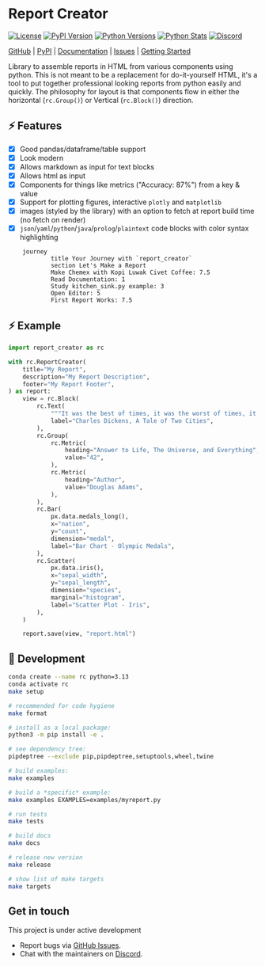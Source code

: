 # Report Creator

[![License](https://img.shields.io/badge/license-MIT-blue.svg?style=for-the-badge)](https://www.apache.org/licenses/LICENSE-2.0)
[![PyPI Version](https://img.shields.io/pypi/v/report_creator.svg?style=for-the-badge&color=blue)](https://pypi.org/project/report_creator)
[![Python Versions](https://img.shields.io/pypi/pyversions/report_creator.svg?logo=python&logoColor=white&style=for-the-badge)](https://pypi.org/project/report_creator)
[![Python Stats](https://img.shields.io/pypi/dw/report_creator?style=for-the-badge)](https://pypi.org/project/report_creator)
[![Discord](https://img.shields.io/discord/1318814951795593236?style=for-the-badge)](https://discord.gg/c4VZp5ze)

[GitHub](https://github.com/darenr/report_creator) | 
[PyPI](https://pypi.org/project/report_creator/) | 
[Documentation](https://report-creator.readthedocs.io) | 
[Issues](https://github.com/darenr/report_creator/issues) | 
[Getting Started](https://report-creator.readthedocs.io/en/latest/getting_started.html)

Library to assemble reports in HTML from various components using python. This is not meant to be a replacement for do-it-yourself HTML,
it's a tool to put together professional looking reports from python easily and quickly. The philosophy for layout is that components flow in
either the horizontal (`rc.Group()`) or Vertical (`rc.Block()`) direction.

## ⚡ Features

- [x] Good pandas/dataframe/table support
- [x] Look modern
- [x] Allows markdown as input for text blocks
- [x] Allows html as input
- [x] Components for things like metrics ("Accuracy: 87%") from a key & value
- [x] Support for plotting figures, interactive `plotly` and `matplotlib`
- [x] images (styled by the library) with an option to fetch at report build time (no fetch on render)
- [x] `json`/`yaml`/`python`/`java`/`prolog`/`plaintext` code blocks with color syntax highlighting

```mermaid
    journey
            title Your Journey with `report_creator`
            section Let's Make a Report
            Make Chemex with Kopi Luwak Civet Coffee: 7.5
            Read Documentation: 1
            Study kitchen_sink.py example: 3
            Open Editor: 5
            First Report Works: 7.5
```

## ⚡ Example

```python
import report_creator as rc

with rc.ReportCreator(
    title="My Report",
    description="My Report Description",
    footer="My Report Footer",
) as report:
    view = rc.Block(
        rc.Text(
            """It was the best of times, it was the worst of times, it was the age of wisdom, it was the age of foolishness, it was the epoch of belief, it was the epoch of incredulity, it was the season of light, it was the season of darkness, it was the spring of hope, it was the winter of despair.""",
            label="Charles Dickens, A Tale of Two Cities",
        ),
        rc.Group(
            rc.Metric(
                heading="Answer to Life, The Universe, and Everything",
                value="42",
            ),
            rc.Metric(
                heading="Author",
                value="Douglas Adams",
            ),
        ),
        rc.Bar(
            px.data.medals_long(),
            x="nation",
            y="count",
            dimension="medal",
            label="Bar Chart - Olympic Medals",
        ),
        rc.Scatter(
            px.data.iris(),
            x="sepal_width",
            y="sepal_length",
            dimension="species",
            marginal="histogram",
            label="Scatter Plot - Iris",
        ),
    )

    report.save(view, "report.html")
```

## 🤗 Development

```sh
conda create --name rc python=3.13
conda activate rc
make setup

# recommended for code hygiene
make format

# install as a local package:
python3 -m pip install -e .

# see dependency tree:
pipdeptree --exclude pip,pipdeptree,setuptools,wheel,twine

# build examples:
make examples

# build a *specific* example:
make examples EXAMPLES=examples/myreport.py

# run tests
make tests

# build docs
make docs

# release new version
make release

# show list of make targets
make targets

```

## Get in touch

This project is under active development

- Report bugs via [GitHub Issues](https://github.com/darenr/report_creator/issues).
- Chat with the maintainers on [Discord](https://discord.com/channels/1318814951795593236/1318814951795593239).

